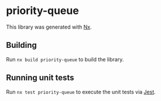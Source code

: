 # priority-queue

This library was generated with [Nx](https://nx.dev).

## Building

Run `nx build priority-queue` to build the library.

## Running unit tests

Run `nx test priority-queue` to execute the unit tests via [Jest](https://jestjs.io).
